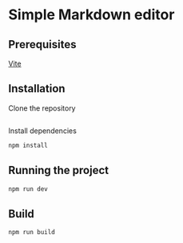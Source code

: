 # Simple Markdown editor 

## Prerequisites
[Vite](https://vitejs.dev/guide/)

## Installation

Clone the repository
```sh

```

Install dependencies
```sh
npm install
```

## Running the project
```sh
npm run dev
```

## Build
```sh
npm run build
```
